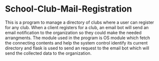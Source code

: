 # School-Club-Mail-Registration
This is a program to manage a directory of clubs where a user can register for any club. When a client registers for a club, an email bot will send an email notification to the organization so they could make the needed arrangments. The module used in the program is OS module which fetch the connecting contents and help the system control identify its current directory and flask is used to send an request to the email bot which will send the collected data to the organization.
